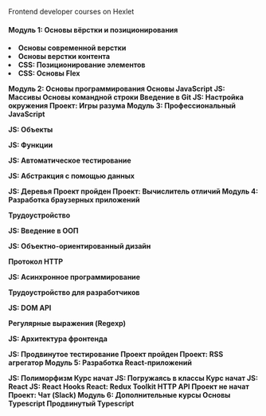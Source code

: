 Frontend developer courses on Hexlet

<h4>Модуль 1: Основы вёрстки и позиционирования<h4>
<li>Основы современной верстки</li>
<li>Основы верстки контента</li>
<li>CSS: Позиционирование элементов</li>
<li>CSS: Основы Flex</li>

Модуль 2: Основы программирования
Основы JavaScript
JS: Массивы
Основы командной строки
Введение в Git
JS: Настройка окружения
Проект: Игры разума
Модуль 3: Профессиональный JavaScript

JS: Объекты

JS: Функции

JS: Автоматическое тестирование

JS: Абстракция с помощью данных

JS: Деревья
Проект пройден
Проект: Вычислитель отличий
Модуль 4: Разработка браузерных приложений

Трудоустройство

JS: Введение в ООП

JS: Объектно-ориентированный дизайн

Протокол HTTP

JS: Асинхронное программирование

Трудоустройство для разработчиков

JS: DOM API

Регулярные выражения (Regexp)

JS: Архитектура фронтенда

JS: Продвинутое тестирование
Проект пройден
Проект: RSS агрегатор
Модуль 5: Разработка React-приложений

JS: Полиморфизм
Курс начат
JS: Погружаясь в классы
Курс начат
JS: React
JS: React Hooks
React: Redux Toolkit
HTTP API
Проект не начат
Проект: Чат (Slack)
Модуль 6: Дополнительные курсы
Основы Typescript
Продвинутый Typescript